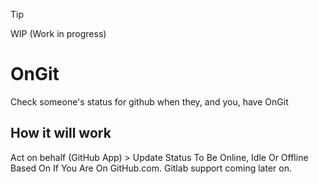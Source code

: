 > [!TIP]
> WIP (Work in progress)

# OnGit
Check someone's status for github when they, and you, have OnGit

## How it will work
Act on behalf (GitHub App) > Update Status To Be Online, Idle Or Offline Based On If You Are On GitHub.com. Gitlab support coming later on.
